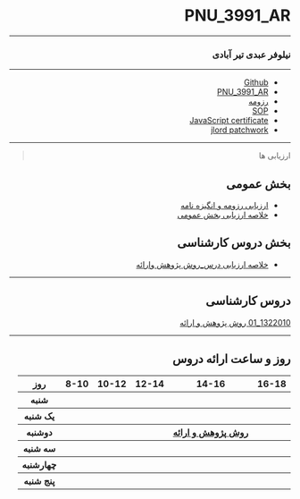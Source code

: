 <div dir="rtl">


# PNU_3991_AR


---------


### نیلوفر عبدی تیر آبادی
 
---
- [Github](https://github.com/nilofarabdi)
- [PNU_3991_AR](https://github.com/nilofarabdi/PNU_3991_AR)
- [رزومه](https://nilofarabdi.github.io/)
- [SOP](https://nilofarabdi.github.io/sop/)
- [JavaScript certificate](https://github.com/nilofarabdi/PNU_3991_AR/blob/main/js.jpg)
- [jlord patchwork](https://github.com/nilofarabdi/PNU_3991_AR/blob/main/jlord.PNG)

------------------

> ارزیابی ها

##  بخش عمومی
- [ارزیابی رزومه و انگیزه نامه](https://github.com/nilofarabdi/PNU_3991_AR/blob/main/XX_CV_CheckList_AR_3991.pdf)
- [خلاصه ارزیابی بخش عمومی](https://github.com/nilofarabdi/PNU_3991_AR/blob/main/XX_GeneralSection_CheckList_AR_3991.pdf)

## بخش دروس کارشناسی
- [خلاصه ارزیابی درس_روش پژوهش وارائه](https://github.com/nilofarabdi/PNU_3991_AR/blob/main/Research-And-Presentation-metods/XX_ResearchAndPresentationMethods_CheckList_AR_3991.pdf)





-----------
## دروس کارشناسی
[1322010_01 روش پژوهش و ارائه](https://github.com/AliRazavi-edu/PNU_3991/tree/master/_BSc/ResearchAndPresentationMethods/1115133_01/07_%D9%86%D9%8A%D9%84%D9%88%D9%81%D8%B1%20%D8%B9%D8%A8%D8%AF%D9%8A%20%D8%AA%D9%8A%D8%B1%D8%A7%D8%A8%D8%A7%D8%AF%D9%8A)

--------------
## روز و ساعت ارائه دروس

<table style="width:100%">
    <tr>
    <th >16-18</th>
    <th >14-16</th>
    <th >12-14</th>
    <th>10-12</th>
    <th>8-10</th>
    <th>روز</th>
  <tr>
    <th ></th>
    <th ></th>
    <th ></th>
    <th></th>
    <th></th>
    <th>شنبه</th>
  </tr>
   <tr>
    <th ></th>
    <th ></th>
    <th></th>
    <th></th>
    <th ></th>
    <th>یک شنبه</th>
  </tr>
   <tr>
     <th ></th>
     <th ><a href="https://github.com/AliRazavi-edu/PNU_3991/tree/master/_BSc/ResearchAndPresentationMethods"> روش پژوهش و ارائه </a></th>
     <th></th>
     <th></th>
    <th ></th>   
    <th>دوشنبه</th>
  </tr>
   <tr>
    <th ></th>
    <th ></th>
    <th></th>
    <th></th>
    <th ></th>
    <th>سه شنبه</th>
  </tr>
   <tr>
    <th ></th>
    <th ></th>
    <th></th>
    <th></th>
     <th ></th>
    <th>چهارشنبه</th>
  </tr>
   <tr>
    <th ></th>
     <th ></th>
     <th></th>
     <th ></th>
      <th ></th>
    <th>پنج شنبه</th>
  </tr>
</table>
